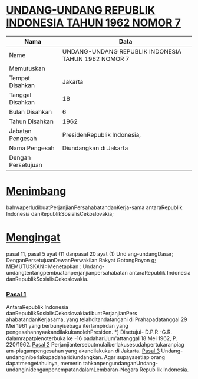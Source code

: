 # [UNDANG-UNDANG REPUBLIK INDONESIA TAHUN 1962 NOMOR 7](http://example.org/legal/document/uu/1962/7)

| Nama | Data |
| ------ | ----- |
|Name|UNDANG-UNDANG REPUBLIK INDONESIA TAHUN 1962 NOMOR 7|
|Memutuskan||
|Tempat Disahkan|Jakarta|
|Tanggal Disahkan|18|
|Bulan Disahkan|6|
|Tahun Disahkan|1962|
|Jabatan Pengesah|PresidenRepublik Indonesia,|
|Nama Pengesah|Diundangkan di Jakarta|
|Dengan Persetujuan||
# [Menimbang](http://example.org/legal/document/uu/1962/7/menimbang)
 bahwaperludibuatPerjanjianPersahabatandanKerja-sama antaraRepublik Indonesia danRepublikSosialisCekoslovakia;
# [Mengingat](http://example.org/legal/document/uu/1962/7/mengingat)
 pasal 11, pasal 5 ayat (11 danpasal 20 ayat (1) Und ang-undangDasar; DenganPersetujuanDewanPerwakilan Rakyat GotongRoyon g; MEMUTUSKAN : Menetapkan : Undang-undangtentangpembuatanperjanjianpersahabatan antaraRepublik Indonesia danRepublikSosialisCekoslovakia.

### [Pasal 1](http://example.org/legal/document/uu/1962/7/pasal/0001)
AntaraRepublik Indonesia danRepublikSosialisCekoslovakiadibuatPerjanjianPers ahabatandanKerjasama, yang telahditandatangani di Prahapadatanggal 29 Mei 1961 yang berbunyisebaga iterlampirdan yang pengesahannyaakandilakukanolehPresiden. *) Disetujui- D.P.R.-G.R. dalamrapatplenoterbuka ke -16 padahariJum'attanggal 18 Mei 1962, P. 220/1962. [Pasal 2](http://example.org/legal/document/uu/1962/7/pasal/0002) Perjanjiantersebutmulaiberlakusesudahpertukaranpiag am-piagampengesahan yang akandilakukan di Jakarta. [Pasal 3](http://example.org/legal/document/uu/1962/7/pasal/0003) Undang-undanginiberlakupadaharidiundangkan. Agar supayasetiap orang dapatmengetahuinya, memerin tahkanpengundanganUndang- undanginidenganpenempatandalamLembaran-Negara Repub lik Indonesia.
